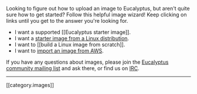 Looking to figure out how to upload an image to Eucalyptus, but aren't quite sure how to get started?  Follow this helpful image wizard!  Keep clicking on links until you get to the answer you're looking for.

* I want a supported [[Eucalyptus starter image]].
* I want a [starter image from a Linux distribution](https://github.com/eucalyptus/eucalyptus/wiki/Starter-Images).
* I want to [[build a Linux image from scratch]].
* I want to [import an image from AWS](https://github.com/eucalyptus/eucalyptus/wiki/FIXME).

If you have any questions about images, please join the [Eucalyptus community mailing list](http://lists.eucalyptus.com/cgi-bin/mailman/listinfo/community) and ask there, or find us on [IRC](http://webchat.freenode.net/?channels=eucalyptus).

* * * * *

[[category.images]]